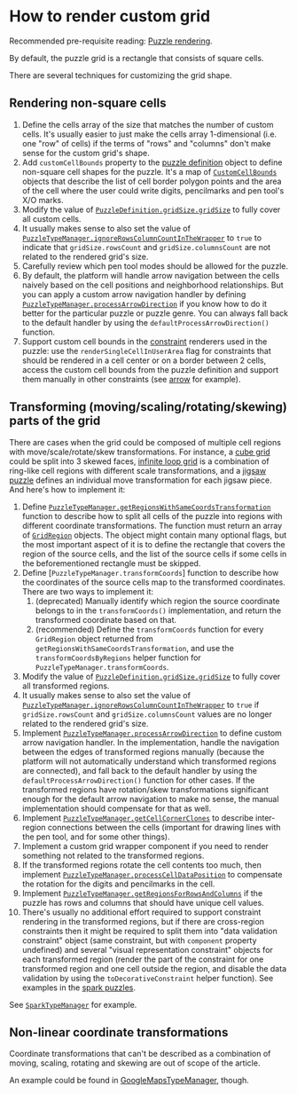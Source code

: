 # How to render custom grid

Recommended pre-requisite reading: [Puzzle rendering](../Puzzle%20rendering.md).

By default, the puzzle grid is a rectangle that consists of square cells.

There are several techniques for customizing the grid shape.

## Rendering non-square cells

1. Define the cells array of the size that matches the number of custom cells.
   It's usually easier to just make the cells array 1-dimensional (i.e. one "row" of cells)
   if the terms of "rows" and "columns" don't make sense for the custom grid's shape.
2. Add `customCellBounds` property to the [puzzle definition](../../src/types/puzzle/PuzzleDefinition.ts) object
   to define non-square cell shapes for the puzzle.
   It's a map of [`CustomCellBounds`](../../src/types/puzzle/CustomCellBounds.ts) objects
   that describe the list of cell border polygon points
   and the area of the cell where the user could write digits, pencilmarks and pen tool's X/O marks.
3. Modify the value of [`PuzzleDefinition.gridSize.gridSize`](../../src/types/puzzle/GridSize.ts)
   to fully cover all custom cells.
4. It usually makes sense to also set the value of
   [`PuzzleTypeManager.ignoreRowsColumnCountInTheWrapper`](../../src/types/puzzle/PuzzleTypeManager.ts)
   to `true` to indicate that `gridSize.rowsCount` and `gridSize.columnsCount`
   are not related to the rendered grid's size.
5. Carefully review which pen tool modes should be allowed for the puzzle.
6. By default, the platform will handle arrow navigation between the cells naively
   based on the cell positions and neighborhood relationships.
   But you can apply a custom arrow navigation handler by defining
   [`PuzzleTypeManager.processArrowDirection`](../../src/types/puzzle/PuzzleTypeManager.ts)
   if you know how to do it better for the particular puzzle or puzzle genre.
   You can always fall back to the default handler by using the `defaultProcessArrowDirection()` function.
7. Support custom cell bounds in the [constraint](../../src/types/puzzle/Constraint.ts) renderers used in the puzzle:
   use the `renderSingleCellInUserArea` flag for constraints that should be rendered in a cell center or on a border between 2 cells,
   access the custom cell bounds from the puzzle definition and support them manually in other constraints
   (see [arrow](../../src/components/puzzle/constraints/arrow/Arrow.tsx) for example).

## Transforming (moving/scaling/rotating/skewing) parts of the grid

There are cases when the grid could be composed of multiple cell regions with move/scale/rotate/skew transformations.
For instance, a [cube grid](../../src/puzzleTypes/cube/types/CubeTypeManager.ts) could be split into 3 skewed faces,
[infinite loop grid](../../src/puzzleTypes/infinite-rings/types/InfiniteRingsTypeManager.ts)
is a combination of ring-like cell regions with different scale transformations,
and a [jigsaw puzzle](../../src/puzzleTypes/jigsaw/types/JigsawTypeManager.ts)
defines an individual move transformation for each jigsaw piece.
And here's how to implement it:

1. Define [`PuzzleTypeManager.getRegionsWithSameCoordsTransformation`](../../src/types/puzzle/PuzzleTypeManager.ts) function
   to describe how to split all cells of the puzzle into regions with different coordinate transformations.
   The function must return an array of [`GridRegion`](../../src/types/puzzle/GridRegion.ts) objects.
   The object might contain many optional flags, but the most important aspect of it
   is to define the rectangle that covers the region of the source cells,
   and the list of the source cells if some cells in the beforementioned rectangle must be skipped.
2. Define [`PuzzleTypeManager.transformCoords`] function to describe how the coordinates of the source cells map to the transformed coordinates.
   There are two ways to implement it:
    1. (deprecated) Manually identify which region the source coordinate belongs to in the `transformCoords()` implementation,
       and return the transformed coordinate based on that.
    2. (recommended) Define the `transformCoords` function for every `GridRegion` object returned from `getRegionsWithSameCoordsTransformation`,
       and use the `transformCoordsByRegions` helper function for `PuzzleTypeManager.transformCoords`.
3. Modify the value of [`PuzzleDefinition.gridSize.gridSize`](../../src/types/puzzle/GridSize.ts)
   to fully cover all transformed regions.
4. It usually makes sense to also set the value of
   [`PuzzleTypeManager.ignoreRowsColumnCountInTheWrapper`](../../src/types/puzzle/PuzzleTypeManager.ts)
   to `true` if `gridSize.rowsCount` and `gridSize.columnsCount` values
   are no longer related to the rendered grid's size.
5. Implement [`PuzzleTypeManager.processArrowDirection`](../../src/types/puzzle/PuzzleTypeManager.ts)
   to define custom arrow navigation handler.
   In the implementation, handle the navigation between the edges of transformed regions manually
   (because the platform will not automatically understand which transformed regions are connected),
   and fall back to the default handler by using the `defaultProcessArrowDirection()` function for other cases.
   If the transformed regions have rotation/skew transformations significant enough
   for the default arrow navigation to make no sense, the manual implementation should compensate for that as well.
6. Implement [`PuzzleTypeManager.getCellCornerClones`](../../src/types/puzzle/PuzzleTypeManager.ts)
   to describe inter-region connections between the cells
   (important for drawing lines with the pen tool, and for some other things).
7. Implement a custom grid wrapper component if you need to render something not related to the transformed regions.
8. If the transformed regions rotate the cell contents too much, then implement
   [`PuzzleTypeManager.processCellDataPosition`](../../src/types/puzzle/PuzzleTypeManager.ts)
   to compensate the rotation for the digits and pencilmarks in the cell.
9. Implement [`PuzzleTypeManager.getRegionsForRowsAndColumns`](../../src/types/puzzle/PuzzleTypeManager.ts)
   if the puzzle has rows and columns that should have unique cell values.
10. There's usually no additional effort required to support constraint rendering in the transformed regions,
    but if there are cross-region constraints then it might be required
    to split them into "data validation constraint" object (same constraint, but with `component` property undefined)
    and several "visual representation constraint" objects for each transformed region
    (render the part of the constraint for one transformed region and one cell outside the region,
    and disable the data validation by using the `toDecorativeConstraint` helper function).
    See examples in the [spark puzzles](../../src/data/puzzles/Spark.tsx).

See [`SparkTypeManager`](../../src/puzzleTypes/spark/types/SparkTypeManager.ts) for example.

## Non-linear coordinate transformations

Coordinate transformations that can't be described as a combination of
moving, scaling, rotating and skewing are out of scope of the article.

An example could be found in [GoogleMapsTypeManager](../../src/puzzleTypes/google-maps/types/GoogleMapsTypeManager.ts), though.
